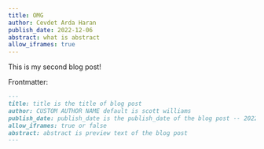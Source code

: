 ```yaml
---
title: OMG
author: Cevdet Arda Haran
publish_date: 2022-12-06
abstract: what is abstract
allow_iframes: true
---
```


This is my second blog post!

Frontmatter:

```markdown
---
title: title is the title of blog post
author: CUSTOM AUTHOR NAME default is scott williams
publish_date: publish_date is the publish_date of the blog post -- 2022-11-13 so YYYY/DD/MM
allow_iframes: true or false
abstract: abstract is preview text of the blog post
---
```